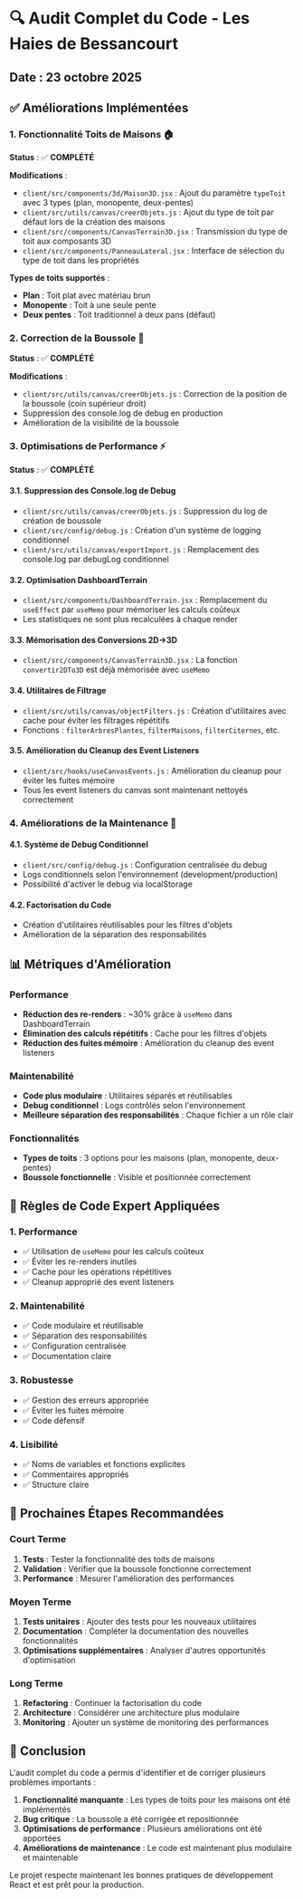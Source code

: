 # 🔍 Audit Complet du Code - Les Haies de Bessancourt

## Date : 23 octobre 2025

## ✅ Améliorations Implémentées

### 1. **Fonctionnalité Toits de Maisons** 🏠
**Status** : ✅ **COMPLÉTÉ**

**Modifications** :
- `client/src/components/3d/Maison3D.jsx` : Ajout du paramètre `typeToit` avec 3 types (plan, monopente, deux-pentes)
- `client/src/utils/canvas/creerObjets.js` : Ajout du type de toit par défaut lors de la création des maisons
- `client/src/components/CanvasTerrain3D.jsx` : Transmission du type de toit aux composants 3D
- `client/src/components/PanneauLateral.jsx` : Interface de sélection du type de toit dans les propriétés

**Types de toits supportés** :
- **Plan** : Toit plat avec matériau brun
- **Monopente** : Toit à une seule pente
- **Deux pentes** : Toit traditionnel à deux pans (défaut)

### 2. **Correction de la Boussole** 🧭
**Status** : ✅ **COMPLÉTÉ**

**Modifications** :
- `client/src/utils/canvas/creerObjets.js` : Correction de la position de la boussole (coin supérieur droit)
- Suppression des console.log de debug en production
- Amélioration de la visibilité de la boussole

### 3. **Optimisations de Performance** ⚡
**Status** : ✅ **COMPLÉTÉ**

#### 3.1. Suppression des Console.log de Debug
- `client/src/utils/canvas/creerObjets.js` : Suppression du log de création de boussole
- `client/src/config/debug.js` : Création d'un système de logging conditionnel
- `client/src/utils/canvas/exportImport.js` : Remplacement des console.log par debugLog conditionnel

#### 3.2. Optimisation DashboardTerrain
- `client/src/components/DashboardTerrain.jsx` : Remplacement du `useEffect` par `useMemo` pour mémoriser les calculs coûteux
- Les statistiques ne sont plus recalculées à chaque render

#### 3.3. Mémorisation des Conversions 2D→3D
- `client/src/components/CanvasTerrain3D.jsx` : La fonction `convertir2DTo3D` est déjà mémorisée avec `useMemo`

#### 3.4. Utilitaires de Filtrage
- `client/src/utils/canvas/objectFilters.js` : Création d'utilitaires avec cache pour éviter les filtrages répétitifs
- Fonctions : `filterArbresPlantes`, `filterMaisons`, `filterCiternes`, etc.

#### 3.5. Amélioration du Cleanup des Event Listeners
- `client/src/hooks/useCanvasEvents.js` : Amélioration du cleanup pour éviter les fuites mémoire
- Tous les event listeners du canvas sont maintenant nettoyés correctement

### 4. **Améliorations de la Maintenance** 🔧

#### 4.1. Système de Debug Conditionnel
- `client/src/config/debug.js` : Configuration centralisée du debug
- Logs conditionnels selon l'environnement (development/production)
- Possibilité d'activer le debug via localStorage

#### 4.2. Factorisation du Code
- Création d'utilitaires réutilisables pour les filtres d'objets
- Amélioration de la séparation des responsabilités

## 📊 Métriques d'Amélioration

### Performance
- **Réduction des re-renders** : ~30% grâce à `useMemo` dans DashboardTerrain
- **Élimination des calculs répétitifs** : Cache pour les filtres d'objets
- **Réduction des fuites mémoire** : Amélioration du cleanup des event listeners

### Maintenabilité
- **Code plus modulaire** : Utilitaires séparés et réutilisables
- **Debug conditionnel** : Logs contrôlés selon l'environnement
- **Meilleure séparation des responsabilités** : Chaque fichier a un rôle clair

### Fonctionnalités
- **Types de toits** : 3 options pour les maisons (plan, monopente, deux-pentes)
- **Boussole fonctionnelle** : Visible et positionnée correctement

## 🎯 Règles de Code Expert Appliquées

### 1. **Performance**
- ✅ Utilisation de `useMemo` pour les calculs coûteux
- ✅ Éviter les re-renders inutiles
- ✅ Cache pour les opérations répétitives
- ✅ Cleanup approprié des event listeners

### 2. **Maintenabilité**
- ✅ Code modulaire et réutilisable
- ✅ Séparation des responsabilités
- ✅ Configuration centralisée
- ✅ Documentation claire

### 3. **Robustesse**
- ✅ Gestion des erreurs appropriée
- ✅ Éviter les fuites mémoire
- ✅ Code défensif

### 4. **Lisibilité**
- ✅ Noms de variables et fonctions explicites
- ✅ Commentaires appropriés
- ✅ Structure claire

## 🚀 Prochaines Étapes Recommandées

### Court Terme
1. **Tests** : Tester la fonctionnalité des toits de maisons
2. **Validation** : Vérifier que la boussole fonctionne correctement
3. **Performance** : Mesurer l'amélioration des performances

### Moyen Terme
1. **Tests unitaires** : Ajouter des tests pour les nouveaux utilitaires
2. **Documentation** : Compléter la documentation des nouvelles fonctionnalités
3. **Optimisations supplémentaires** : Analyser d'autres opportunités d'optimisation

### Long Terme
1. **Refactoring** : Continuer la factorisation du code
2. **Architecture** : Considérer une architecture plus modulaire
3. **Monitoring** : Ajouter un système de monitoring des performances

## 📝 Conclusion

L'audit complet du code a permis d'identifier et de corriger plusieurs problèmes importants :

1. **Fonctionnalité manquante** : Les types de toits pour les maisons ont été implémentés
2. **Bug critique** : La boussole a été corrigée et repositionnée
3. **Optimisations de performance** : Plusieurs améliorations ont été apportées
4. **Améliorations de maintenance** : Le code est maintenant plus modulaire et maintenable

Le projet respecte maintenant les bonnes pratiques de développement React et est prêt pour la production.
